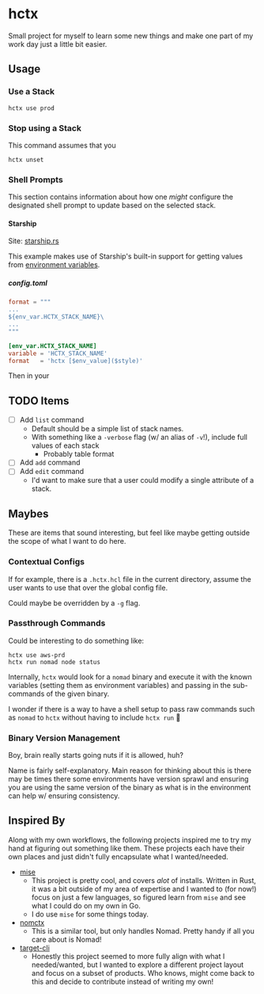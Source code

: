 # hctx

Small project for myself to learn some new things and make one
part of my work day just a little bit easier.

## Usage

### Use a Stack

```shell
hctx use prod
```

### Stop using a Stack

This command assumes that you 

```shell
hctx unset
```


### Shell Prompts

This section contains information about how one _might_ configure the
designated shell prompt to update based on the selected stack.

#### Starship

Site: [starship.rs](https://starship.rs)

This example makes use of Starship's built-in support
for getting values from [environment variables](https://starship.rs/config/#environment-variable).

##### config.toml

```toml
format = """
...
${env_var.HCTX_STACK_NAME}\
...
"""

[env_var.HCTX_STACK_NAME]
variable = 'HCTX_STACK_NAME'
format   = 'hctx [$env_value]($style)'
```

Then in your 

## TODO Items

- [ ] Add `list` command
  - Default should be a simple list of stack names.
  - With something like a `-verbose` flag (w/ an alias of `-v`!), include full values of each stack
    - Probably table format
- [ ] Add `add` command
- [ ] Add `edit` command
  - I'd want to make sure that a user could modify a single attribute of a stack.


## Maybes

These are items that sound interesting, but feel like maybe getting
outside the scope of what I want to do here.

### Contextual Configs

If for example, there is a `.hctx.hcl` file in the current directory,
assume the user wants to use that over the global config file.

Could maybe be overridden by a `-g` flag.

### Passthrough Commands

Could be interesting to do something like:

```shell
hctx use aws-prd
hctx run nomad node status
```

Internally, `hctx` would look for a `nomad` binary and execute it
with the known variables (setting them as environment variables) and
passing in the sub-commands of the given binary.

I wonder if there is a way to have a shell setup to pass raw commands
such as `nomad` to `hctx` without having to include `hctx run` :eyes:

### Binary Version Management

Boy, brain really starts going nuts if it is allowed, huh?

Name is fairly self-explanatory. Main reason for thinking about this is
there may be times there some environments have version sprawl and
ensuring you are using the same version of the binary as what is in
the environment can help w/ ensuring consistency.

## Inspired By

Along with my own workflows, the following projects inspired me to try
my hand at figuring out something like them. These projects
each have their own places and just didn't fully encapsulate
what I wanted/needed.

- [mise](https://github.com/jdx/mise)
  - This project is pretty cool, and covers _alot_ of installs. Written in Rust,
    it was a bit outside of my area of expertise and I wanted to (for now!)
    focus on just a few languages, so figured learn from `mise` and
    see what I could do on my own in Go.
  - I do use `mise` for some things today.
- [nomctx](https://github.com/mr-karan/nomctx)
  - This is a similar tool, but only handles Nomad. Pretty handy if all you care about is Nomad!
- [target-cli](https://github.com/devops-rob/target-cli)
  - Honestly this project seemed to more fully align with what I needed/wanted,
    but I wanted to explore a different project layout and focus on a subset of products.
    Who knows, might come back to this and decide to contribute instead of writing my own!
